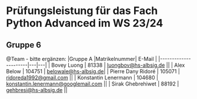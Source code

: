 # Prüfungsleistung für das Fach Python Advanced im WS 23/24
## Gruppe 6
@Team - bitte ergänzen:
|Gruppe A |Matrikelnummer| E-Mail |
|----------------------|---|---|
| Bovey Luong          | 81338 | luongbov@hs-albsig.de ||
| Alex Below           | 104751 | belowale@hs-albsig.de| 
| Pierre Dany Ridoré   |  105071 | ridoreda1992@gmail.com ||
| Konstantin Lenermann   |  104680   | konstantin.lenermann@googlemail.com ||
| Sirak Ghebrehiwet  | 88192 | gehbresi@hs-albsig.de ||
